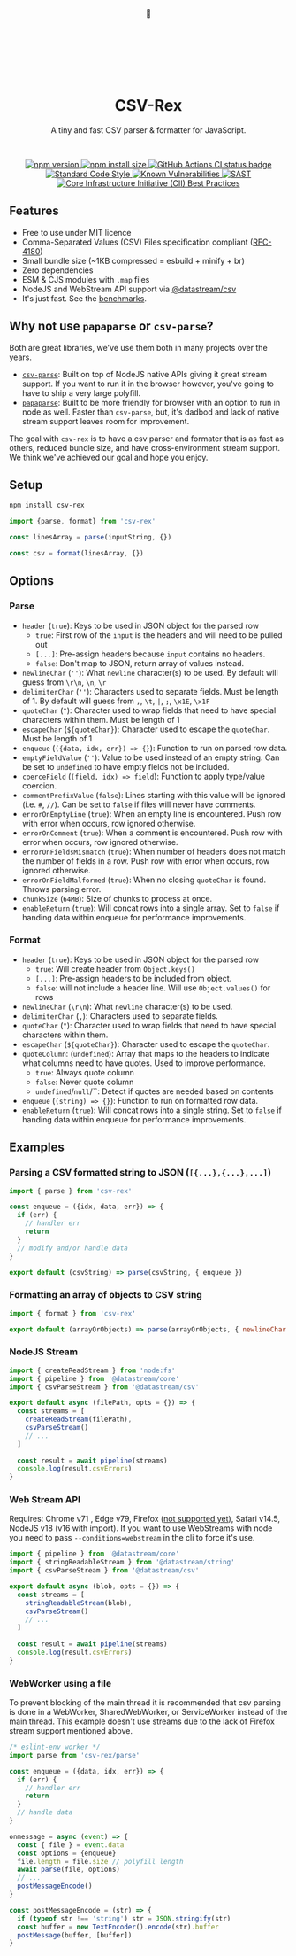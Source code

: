 <div align="center">
<br/><br/><br/><br/><br/><br/><br/>
🦖
<br/><br/><br/><br/><br/><br/><br/>
<h1>CSV-Rex</h1>
<p>A tiny and fast CSV parser & formatter for JavaScript.</p>
<br />
<p>
  <a href="https://www.npmjs.com/package/csv-rex?activeTab=versions">
    <img src="https://badge.fury.io/js/csv-rex.svg" alt="npm version" style="max-width:100%;">
  </a>
  <a href="https://packagephobia.com/result?p=csv-rex">
    <img src="https://packagephobia.com/badge?p=csv-rex" alt="npm install size" style="max-width:100%;">
  </a>
  <a href="https://github.com/willfarrell/csv-rex/actions/workflows/tests.yml">
    <img src="https://github.com/willfarrell/csv-rex/actions/workflows/tests.yml/badge.svg?branch=main&event=push" alt="GitHub Actions CI status badge" style="max-width:100%;">
  </a>
  <br/>
   <a href="https://standardjs.com/">
    <img src="https://img.shields.io/badge/code_style-standard-brightgreen.svg" alt="Standard Code Style"  style="max-width:100%;">
  </a>
  <a href="https://snyk.io/test/github/willfarrell/csv-rex">
    <img src="https://snyk.io/test/github/willfarrell/csv-rex/badge.svg" alt="Known Vulnerabilities" data-canonical-src="https://snyk.io/test/github/willfarrell/csv-rex" style="max-width:100%;">
  </a>
  <a href="https://github.com/willfarrell/csv-rex/actions/workflows/sast.yml">
    <img src="https://github.com/willfarrell/csv-rex/actions/workflows/sast.yml/badge.svg?branch=main&event=push" alt="SAST" style="max-width:100%;">
  </a>
  <a href="https://bestpractices.coreinfrastructure.org/projects/6208">
    <img src="https://bestpractices.coreinfrastructure.org/projects/6208/badge" alt="Core Infrastructure Initiative (CII) Best Practices"  style="max-width:100%;">
  </a>
</p>
</div>


## Features
- Free to use under MIT licence
- Comma-Separated Values (CSV) Files specification compliant ([RFC-4180](https://tools.ietf.org/html/rfc4180))
- Small bundle size (~1KB compressed = esbuild + minify + br)
- Zero dependencies
- ESM & CJS modules with `.map` files
- NodeJS and WebStream API support via [@datastream/csv](https://github.com/willfarrell/datastream)
- It's just fast. See the [benchmarks](https://github.com/willfarrell/csv-benchmarks).

## Why not use `papaparse` or `csv-parse`?
Both are great libraries, we've use them both in many projects over the years. 

- [`csv-parse`](https://csv.js.org/parse/): Built on top of NodeJS native APIs giving it great stream support. If you want to run it in the browser however, you've going to have to ship a very large polyfill.
- [`papaparse`](https://www.papaparse.com/): Built to be more friendly for browser with an option to run in node as well. Faster than `csv-parse`, but, it's dadbod and lack of native stream support leaves room for improvement.

The goal with `csv-rex` is to have a csv parser and formater that is as fast as others, reduced bundle size, and have cross-environment stream support. We think we've achieved our goal and hope you enjoy.

## Setup

```bash
npm install csv-rex
```


```javascript
import {parse, format} from 'csv-rex'

const linesArray = parse(inputString, {})

const csv = format(linesArray, {})
```

## Options

### Parse
- `header` (`true`): Keys to be used in JSON object for the parsed row
  - `true`: First row of the `input` is the headers and will need to be pulled out
  - `[...]`: Pre-assign headers because `input` contains no headers.
  - `false`: Don't map to JSON, return array of values instead.
- `newlineChar` (`''`): What `newline` character(s) to be used. By default will guess from `\r\n`, `\n`, `\r`
- `delimiterChar` (`''`): Characters used to separate fields. Must be length of 1.  By default will guess from `,`, `\t`, `|`, `;`, `\x1E`, `\x1F`
- `quoteChar` (`"`): Character used to wrap fields that need to have special characters within them. Must be length of 1
- `escapeChar` (`${quoteChar}`): Character used to escape the `quoteChar`. Must be length of 1
- `enqueue` (`({data, idx, err}) => {}`): Function to run on parsed row data.
- `emptyFieldValue` (`''`): Value to be used instead of an empty string. Can be set to `undefined` to have empty fields not be included.
- `coerceField` (`(field, idx) => field`): Function to apply type/value coercion.
- `commentPrefixValue` (`false`): Lines starting with this value will be ignored (i.e. `#`, `//`). Can be set to `false` if files will never have comments.
- `errorOnEmptyLine` (`true`): When an empty line is encountered. Push row with error when occurs, row ignored otherwise.
- `errorOnComment` (`true`): When a comment is encountered. Push row with error when occurs, row ignored otherwise.
- `errorOnFieldsMismatch` (`true`): When number of headers does not match the number of fields in a row. Push row with error when occurs, row ignored otherwise.
- `errorOnFieldMalformed` (`true`): When no closing `quoteChar` is found. Throws parsing error.
- `chunkSize` (`64MB`): Size of chunks to process at once.
- `enableReturn` (`true`): Will concat rows into a single array. Set to `false` if handing data within enqueue for performance improvements.

### Format
- `header` (`true`): Keys to be used in JSON object for the parsed row
  - `true`: Will create header from `Object.keys()`
  - `[...]`: Pre-assign headers to be included from object.
  - `false`: will not include a header line. Will use `Object.values()` for rows
- `newlineChar` (`\r\n`): What `newline` character(s) to be used.
- `delimiterChar` (`,`): Characters used to separate fields.
- `quoteChar` (`"`): Character used to wrap fields that need to have special characters within them.
- `escapeChar` (`${quoteChar}`): Character used to escape the `quoteChar`.
- `quoteColumn`: (`undefined`): Array that maps to the headers to indicate what columns need to have quotes. Used to improve performance.
  - `true`: Always quote column
  - `false`: Never quote column
  - `undefined`/`null`/``: Detect if quotes are needed based on contents 
- `enqueue` (`(string) => {}`): Function to run on formatted row data.
- `enableReturn` (`true`): Will concat rows into a single string. Set to `false` if handing data within enqueue for performance improvements.


## Examples
### Parsing a CSV formatted string to JSON (`[{...},{...},...]`)
```javascript
import { parse } from 'csv-rex'

const enqueue = ({idx, data, err}) => {
  if (err) {
    // handler err
    return
  }
  // modify and/or handle data
}

export default (csvString) => parse(csvString, { enqueue })
```

### Formatting an array of objects to CSV string
```javascript
import { format } from 'csv-rex'

export default (arrayOrObjects) => parse(arrayOrObjects, { newlineChar: '\n' })
```

### NodeJS Stream
```javascript
import { createReadStream } from 'node:fs'
import { pipeline } from '@datastream/core'
import { csvParseStream } from '@datastream/csv'

export default async (filePath, opts = {}) => {
  const streams = [
    createReadStream(filePath),
    csvParseStream()
    // ...
  ]
  
  const result = await pipeline(streams)
  console.log(result.csvErrors)
}
```

### Web Stream API
Requires: Chrome v71 , Edge v79, Firefox ([not supported yet](https://bugzilla.mozilla.org/show_bug.cgi?id=1493537)), Safari v14.5, NodeJS v18 (v16 with import). If you want to use WebStreams with node you need to pass `--conditions=webstream` in the cli to force it's use.

```javascript
import { pipeline } from '@datastream/core'
import { stringReadableStream } from '@datastream/string'
import { csvParseStream } from '@datastream/csv'

export default async (blob, opts = {}) => {
  const streams = [
    stringReadableStream(blob),
    csvParseStream()
    // ...
  ]
  
  const result = await pipeline(streams)
  console.log(result.csvErrors)
}

```

### WebWorker using a file
To prevent blocking of the main thread it is recommended that csv parsing is done in a WebWorker, SharedWebWorker, or ServiceWorker instead of the main thread. This example doesn't use streams due to the lack of Firefox stream support mentioned above.

```javascript
/* eslint-env worker */
import parse from 'csv-rex/parse'

const enqueue = ({data, idx, err}) => {
  if (err) {
    // handler err
    return
  }
  // handle data
}

onmessage = async (event) => {
  const { file } = event.data
  const options = {enqueue}
  file.length = file.size // polyfill length
  await parse(file, options)
  // ...
  postMessageEncode()
}

const postMessageEncode = (str) => {
  if (typeof str !== 'string') str = JSON.stringify(str)
  const buffer = new TextEncoder().encode(str).buffer
  postMessage(buffer, [buffer])
}
```
